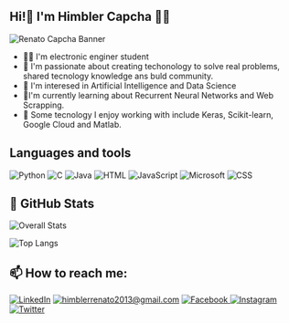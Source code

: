 <h2> Hi!👋 I'm Himbler Capcha 👨‍💻 </h2>

![Renato Capcha Banner](./banner.jpg)

- 👨‍🎓 I'm electronic enginer student
- 💓 I'm passionate about creating techonology to solve real problems, shared tecnology knowledge ans buld community.
- 👀 I'm interesed in Artificial Intelligence and Data Science 
- 🌱I'm currently learning about Recurrent Neural Networks and Web Scrapping.
- 🧰 Some tecnology I enjoy working with include Keras, Scikit-learn, Google Cloud and Matlab.

<h2> Languages and tools</h2>

![Python](https://img.shields.io/badge/Python-3776AB?style=for-the-badge&logo=python&logoColor=white)
![C](https://img.shields.io/badge/C-00599C?style=for-the-badge&logo=c&logoColor=white)
![Java](https://img.shields.io/badge/Java-ED8B00?style=for-the-badge&logo=java&logoColor=white)
![HTML](https://img.shields.io/badge/HTML-239120?style=for-the-badge&logo=html5&logoColor=white)
![JavaScript](https://img.shields.io/badge/JavaScript-F7DF1E?style=for-the-badge&logo=javascript&logoColor=black)
![Microsoft](https://img.shields.io/badge/Microsoft_Office-D83B01?style=for-the-badge&logo=microsoft-office&logoColor=white)
![CSS](https://img.shields.io/badge/CSS-239120?&style=for-the-badge&logo=css3&logoColor=white)

<h2>👀 GitHub Stats</h2>

![Overall Stats](https://github-readme-stats.vercel.app/api?username=HimblerCap&theme=github_dark&show_icons=true)

![Top Langs](https://github-readme-stats.vercel.app/api/top-langs/?username=HimblerCap&theme=github_dark&show_icons=true)

<h2> 📫 How to reach me:</h2>

<a href="<https://www.linkedin.com/in/himbler-renato-capcha-campos-08b40b200/>">![LinkedIn](https://img.shields.io/badge/LinkedIn-0077B5?style=for-the-badge&logo=linkedin&logoColor=white)</a>
<a href="mailto:himblerrenato2013@gmail.com">![himblerrenato2013@gmail.com](https://img.shields.io/badge/Gmail-D14836?style=for-the-badge&logo=gmail&logoColor=white)</a>
<a href="https://www.facebook.com/renato.capchacampos/ins">![Facebook](https://img.shields.io/badge/Facebook-1877F2?style=for-the-badge&logo=facebook&logoColor=white)
<a href="https://www.instagram.com/rena.tocap/">![Instagram](https://img.shields.io/badge/Instagram-E4405F?style=for-the-badge&logo=instagram&logoColor=white)
<a href="https://twitter.com/CamposHimbler">![Twitter](https://img.shields.io/badge/Twitter-1DA1F2?style=for-the-badge&logo=twitter&logoColor=white)

<!---
HimblerCap/HimblerCap is a ✨ special ✨ repository because its `README.md` (this file) appears on your GitHub profile.
You can click the Preview link to take a look at your changes.
--->
